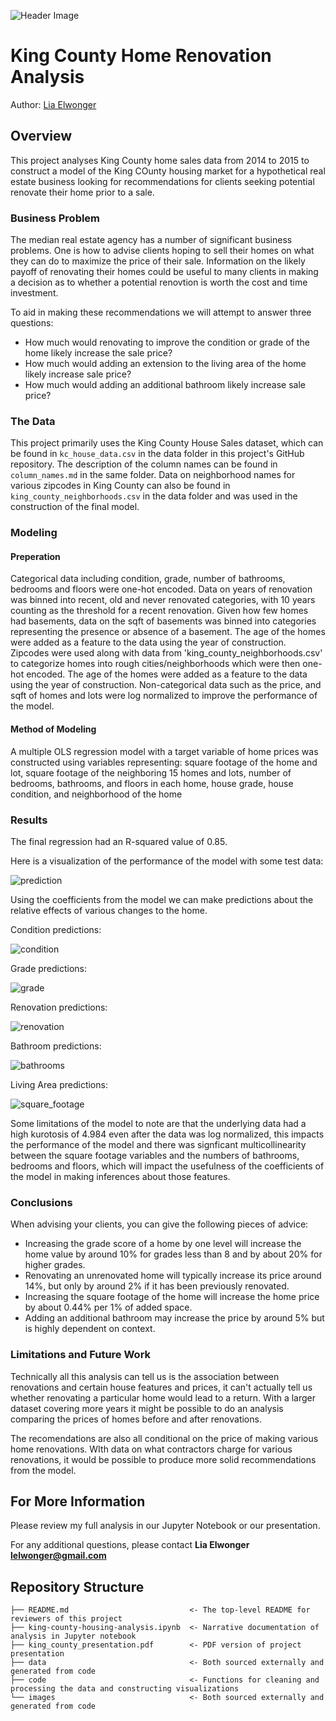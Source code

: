 ![Header Image](/images/king_county_photo.jpeg)

# King County Home Renovation Analysis

Author: [Lia Elwonger](mailto:lelwonger@gmail.com)

## Overview

This project analyses King County home sales data from 2014 to 2015 to construct a model of the King COunty housing market for a hypothetical real estate business
looking for recommendations for clients seeking potential renovate their home prior to a sale. 

### Business Problem

The median real estate agency has a number of significant business problems. One is how to advise clients hoping to sell their homes 
on what they can do to maximize the price of their sale. Information on the likely payoff of renovating their homes could be useful to many clients in
making a decision as to whether a potential renovtion is worth the cost and time investment.

To aid in making these recommendations we will attempt to answer three questions:

* How much would renovating to improve the condition or grade of the home likely increase the sale price?
* How much would adding an extension to the living area of the home likely increase sale price?
* How much would adding an additional bathroom likely increase sale price?

### The Data

This project primarily uses the King County House Sales dataset, which can be found in  `kc_house_data.csv` in the data folder in this project's GitHub repository. The description of the column names can be found in `column_names.md` in the same folder. Data on neighborhood names for various zipcodes in King County can also be found in `king_county_neighborhoods.csv` in the data folder and was used in the construction of the final model.

### Modeling

#### Preperation
Categorical data including condition, grade, number of bathrooms, bedrooms and floors were one-hot encoded.
Data on years of renovation was binned into recent, old and never renovated categories, with 10 years counting as the threshold for a recent renovation.
Given how few homes had basements, data on the sqft of basements was binned into categories representing the presence or absence of a basement.
The age of the homes were added as a feature to the data using the year of construction.
Zipcodes were used along with data from 'king_county_neighborhoods.csv' to categorize homes into rough cities/neighborhoods which were then one-hot encoded.
The age of the homes were added as a feature to the data using the year of construction.
Non-categorical data such as the price, and sqft of homes and lots were log normalized to improve the performance of the model.

#### Method of Modeling
A multiple OLS regression model with a target variable of home prices was constructed using variables representing: square footage of the home and lot, square footage of the neighboring 15 homes and lots, number of bedrooms, bathrooms, and floors in each home, house grade, house condition, and neighborhood of the home

### Results

The final regression had an R-squared value of 0.85.

Here is a visualization of the performance of the model with some test data:

![prediction](/images/prediction_graph.png)

Using the coefficients from the model we can make predictions about the relative effects of various changes to the home.

Condition predictions:

![condition](/images/condition.png)

Grade predictions:

![grade](/images/grade.png)

Renovation predictions:

![renovation](/images/renovation.png)

Bathroom predictions:

![bathrooms](/images/bathrooms.png)

Living Area predictions:

![square_footage](/images/sqft.png)

Some limitations of the model to note are that the underlying data had a high kurotosis of 4.984 even after the data was log normalized, this impacts the performance of the model and there was signficant multicollinearity between the square footage variables and the numbers of bathrooms, bedrooms and floors, which will impact the usefulness of the coefficients of the model in making inferences about those features.

### Conclusions

When advising your clients, you can give the following pieces of advice:
    
* Increasing the grade score of a home by one level will increase the home value by around 10% for grades less than 8 and by about 20% for higher grades.
* Renovating an unrenovated home will typically increase its price around 14%, but only by around 2% if it has been previously renovated.
* Increasing the square footage of the home will  increase the home price by about 0.44% per 1% of added space.
* Adding an additional bathroom may increase the price by around 5% but is highly dependent on context.

### Limitations and Future Work

Technically all this analysis can tell us is the association between renovations and certain house features and prices, it can't actually tell us
whether renovating a particular home would lead to a return. With a larger dataset covering more years it might be possible to do an analysis comparing the prices of homes before and after renovations.

The recomendations are also all conditional on the price of making various home renovations. WIth data on what contractors charge for various renovations, it would be possible to produce more solid recommendations from the model.

## For More Information

Please review my full analysis in our Jupyter Notebook or our presentation.

For any additional questions, please contact **Lia Elwonger lelwonger@gmail.com**

## Repository Structure

```
├── README.md                           <- The top-level README for reviewers of this project
├── king-county-housing-analysis.ipynb  <- Narrative documentation of analysis in Jupyter notebook
├── king_county_presentation.pdf        <- PDF version of project presentation
├── data                                <- Both sourced externally and generated from code
├── code                                <- Functions for cleaning and processing the data and constructing visualizations
└── images                              <- Both sourced externally and generated from code
```
